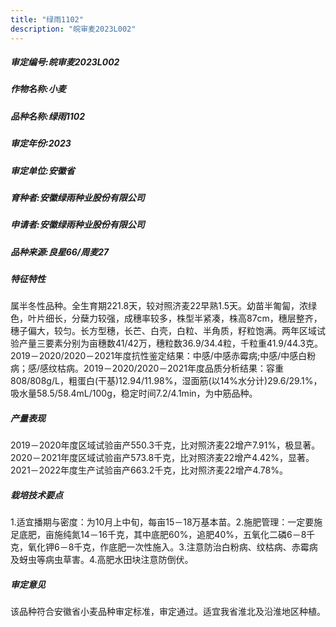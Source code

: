 ```yaml
---
title: "绿雨1102"
description: "皖审麦2023L002"
---
```

##### 审定编号:皖审麦2023L002

##### 作物名称:小麦

##### 品种名称:绿雨1102

##### 审定年份:2023

##### 审定单位:安徽省

##### 育种者:安徽绿雨种业股份有限公司

##### 申请者:安徽绿雨种业股份有限公司

##### 品种来源:良星66/周麦27

##### 特征特性
属半冬性品种。全生育期221.8天，较对照济麦22早熟1.5天。幼苗半匍匐，浓绿色，叶片细长，分蘖力较强，成穗率较多，株型半紧凑，株高87cm，穗层整齐，穗子偏大，较匀。长方型穗，长芒、白壳，白粒、半角质，籽粒饱满。两年区域试验产量三要素分别为亩穗数41/42万，穗粒数36.9/34.4粒，千粒重41.9/44.3克。2019－2020/2020－2021年度抗性鉴定结果：中感/中感赤霉病;中感/中感白粉病；感/感纹枯病。2019－2020/2020－2021年度品质分析结果：容重808/808g/L，粗蛋白(干基)12.94/11.98%，湿面筋(以14%水分计)29.6/29.1%，吸水量58.5/58.4mL/100g，稳定时间7.2/4.1min，为中筋品种。

##### 产量表现
2019－2020年度区域试验亩产550.3千克，比对照济麦22增产7.91%，极显著。2020－2021年度区域试验亩产573.8千克，比对照济麦22增产4.42%，显著。2021－2022年度生产试验亩产663.2千克，比对照济麦22增产4.78%。

##### 栽培技术要点
1.适宜播期与密度：为10月上中旬，每亩15－18万基本苗。2.施肥管理：一定要施足底肥，亩施纯氮14－16千克，其中底肥60%，追肥40%，五氧化二磷6－8千克，氧化钾6－8千克，作底肥一次性施入。3.注意防治白粉病、纹枯病、赤霉病及蚜虫等病虫草害。4.高肥水田块注意防倒伏。

##### 审定意见
该品种符合安徽省小麦品种审定标准，审定通过。适宜我省淮北及沿淮地区种植。
